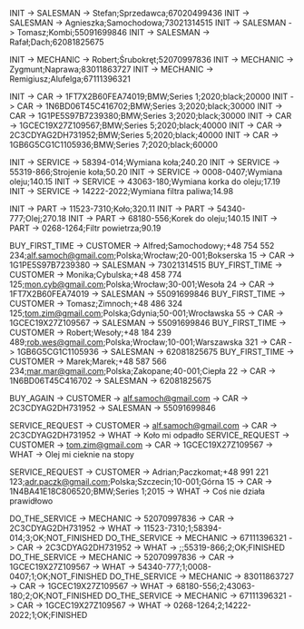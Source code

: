 [//]: # (Ten znak możesz traktować jak komentarz.)
[//]: # (W tym pliku będziemy symulować działania użytkownika.)

[//]: # (Poniżej znajdziesz wpisy reprezentujące działania użytkownika. Zastanów się nad schematem / wzorcem pojedynczego wpisu.)
[//]: # (Przy niektórych wpisach znajdziesz komentarz.)

[//]: # (Najpierw stwórzmy podstawy działania salonu samochodowego)

[//]: # (Inicjujemy sprzedawców)
[//]: # (name;surname;pesel)
INIT -> SALESMAN -> Stefan;Sprzedawca;67020499436
INIT -> SALESMAN -> Agnieszka;Samochodowa;73021314515
INIT -> SALESMAN -> Tomasz;Kombi;55091699846
INIT -> SALESMAN -> Rafał;Dach;62081825675

[//]: # (Inicjujemy mechaników)
[//]: # (name;surname;pesel)
INIT -> MECHANIC -> Robert;Śrubokręt;52070997836
INIT -> MECHANIC -> Zygmunt;Naprawa;83011863727
INIT -> MECHANIC -> Remigiusz;Alufelga;67111396321

[//]: # (Inicjujemy samochody na sprzedaż)
[//]: # (vin;brand;model;year;color;price)
INIT -> CAR -> 1FT7X2B60FEA74019;BMW;Series 1;2020;black;20000
INIT -> CAR -> 1N6BD06T45C416702;BMW;Series 3;2020;black;30000
INIT -> CAR -> 1G1PE5S97B7239380;BMW;Series 3;2020;black;30000
INIT -> CAR -> 1GCEC19X27Z109567;BMW;Series 5;2020;black;40000
INIT -> CAR -> 2C3CDYAG2DH731952;BMW;Series 5;2020;black;40000
INIT -> CAR -> 1GB6G5CG1C1105936;BMW;Series 7;2020;black;60000

[//]: # (Inicjujemy katalog usług serwisu)
[//]: # (serial_number;description;price)
INIT -> SERVICE -> 58394-014;Wymiana koła;240.20
INIT -> SERVICE -> 55319-866;Strojenie koła;50.20
INIT -> SERVICE -> 0008-0407;Wymiana oleju;140.15
INIT -> SERVICE -> 43063-180;Wymiana korka do oleju;17.19
INIT -> SERVICE -> 14222-2022;Wymiana filtra paliwa;14.98

[//]: # (Inicjujemy katalog części serwisu)
[//]: # (service_code;description;price)
INIT -> PART -> 11523-7310;Koło;320.11
INIT -> PART -> 54340-777;Olej;270.18
INIT -> PART -> 68180-556;Korek do oleju;140.15
INIT -> PART -> 0268-1264;Filtr powietrza;90.19

[//]: # (Teraz zasymulujmy sytuację, gdzie nowy klient kupuje samochód)
[//]: # (name;surname;telephone;email;country;city;postal_code;address)
BUY_FIRST_TIME -> CUSTOMER -> Alfred;Samochodowy;+48 754 552 234;alf.samoch@gmail.com;Polska;Wrocław;20-001;Bokserska 15 -> CAR -> 1G1PE5S97B7239380 -> SALESMAN -> 73021314515
BUY_FIRST_TIME -> CUSTOMER -> Monika;Cybulska;+48 458 774 125;mon.cyb@gmail.com;Polska;Wrocław;30-001;Wesoła 24 -> CAR -> 1FT7X2B60FEA74019 -> SALESMAN -> 55091699846
BUY_FIRST_TIME -> CUSTOMER -> Tomasz;Zimnoch;+48 486 324 125;tom.zim@gmail.com;Polska;Gdynia;50-001;Wrocławska 55 -> CAR -> 1GCEC19X27Z109567 -> SALESMAN -> 55091699846
BUY_FIRST_TIME -> CUSTOMER -> Robert;Wesoły;+48 184 239 489;rob.wes@gmail.com;Polska;Wrocław;10-001;Warszawska 321 -> CAR -> 1GB6G5CG1C1105936 -> SALESMAN -> 62081825675
BUY_FIRST_TIME -> CUSTOMER -> Marek;Marek;+48 587 566 234;mar.mar@gmail.com;Polska;Zakopane;40-001;Ciepła 22 -> CAR -> 1N6BD06T45C416702 -> SALESMAN -> 62081825675

[//]: # (Teraz samochód kupuje klient, który kupował już wcześniej samochód)
BUY_AGAIN -> CUSTOMER -> alf.samoch@gmail.com -> CAR -> 2C3CDYAG2DH731952 -> SALESMAN -> 55091699846

[//]: # (Następnie klient taki przyprowadza samochód do warsztatu i dokonuje naprawy)
SERVICE_REQUEST -> CUSTOMER -> alf.samoch@gmail.com -> CAR -> 2C3CDYAG2DH731952 -> WHAT -> Koło mi odpadło 
SERVICE_REQUEST -> CUSTOMER -> tom.zim@gmail.com -> CAR -> 1GCEC19X27Z109567 -> WHAT -> Olej mi cieknie na stopy 

[//]: # (Teraz do warsztatu przychodzą klienci, którzy nie kupili samochodu u tego dealera)
SERVICE_REQUEST -> CUSTOMER -> Adrian;Paczkomat;+48 991 221 123;adr.paczk@gmail.com;Polska;Szczecin;10-001;Górna 15 -> CAR -> 1N4BA41E18C806520;BMW;Series 1;2015 -> WHAT -> Coś nie działa prawidłowo

[//]: # (Później, każdy mechanik sprawdza, czy została do niego przydzielona jakaś praca.)
[//]: # (Oczywiście w takim przypadku, pisząc oprogramowanie musielibyśmy wprowadzić jakieś reguły biznesowe, żeby odzwierciedlić proces, w którym przydzielana jest praca mechanikom.)
[//]: # (Z racji, że jest to przykład edukacyjny, uprościmy sobie całość.)
[//]: # (service_code;quantity:product_code;quantity;comment;finished)

DO_THE_SERVICE -> MECHANIC -> 52070997836 -> CAR -> 2C3CDYAG2DH731952 -> WHAT -> 11523-7310;1;58394-014;3;OK;NOT_FINISHED
DO_THE_SERVICE -> MECHANIC -> 67111396321 -> CAR -> 2C3CDYAG2DH731952 -> WHAT -> ;;55319-866;2;OK;FINISHED
DO_THE_SERVICE -> MECHANIC -> 52070997836 -> CAR -> 1GCEC19X27Z109567 -> WHAT -> 54340-777;1;0008-0407;1;OK;NOT_FINISHED
DO_THE_SERVICE -> MECHANIC -> 83011863727 -> CAR -> 1GCEC19X27Z109567 -> WHAT -> 68180-556;2;43063-180;2;OK;NOT_FINISHED
DO_THE_SERVICE -> MECHANIC -> 67111396321 -> CAR -> 1GCEC19X27Z109567 -> WHAT -> 0268-1264;2;14222-2022;1;OK;FINISHED

[//]: # (Na koniec implementacji, dopisz jeszcze możliwość wyciągnięcia historii serwisowej auta na podstawie jego numeru VIN)

